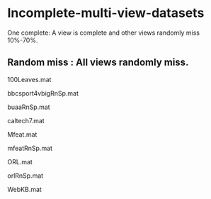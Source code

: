 # Incomplete-multi-view-datasets

One complete: A view is complete and other views randomly miss 10%-70%.

Random miss : All views randomly miss.
---
100Leaves.mat

bbcsport4vbigRnSp.mat

buaaRnSp.mat

caltech7.mat

Mfeat.mat

mfeatRnSp.mat

ORL.mat

orlRnSp.mat

WebKB.mat

